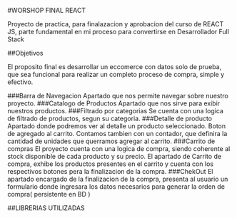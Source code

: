 #WORSHOP FINAL REACT

Proyecto de practica, para finalazacion y aprobacion del curso de REACT JS, parte fundamental en mi proceso para convertirse en Desarrollador Full Stack

##Objetivos

El proposito final es desarrollar un eccomerce con datos solo de prueba, que sea funcional para realizar un completo proceso de compra, simple y efectivo.

###Barra de Navegacion
    Apartado que nos permite navegar sobre nuestro proyecto.
###Catalogo de Productos
    Apartado que nos sirve para exibir nuestros productos.
###Filtrado por categorias
    Se cuenta con una logica de filtrado de productos, segun su categoria.
###Detalle de producto
    Apartado donde podremos ver al detalle un producto seleccionado.
    Boton de agregado al carrito.
    Contamos tambien con un contador, que definira la cantidad de unidades que querramos agregar al carrito.
###Carrito de compras
    El proyecto cuenta con una logica de compra, siendo coherente al stock disponible de cada producto y su precio.
    El apartado de Carrito de compra, exhibe los productos presentes en el carrito y cuenta con los respectivos botones pera la finalizacion de la compra.
###ChekOut
    El apartado encargado de la finalizacion de la compra, presenta al usuario un formulario donde ingresara los datos necesarios para generar la orden de compra( persistente en BD )


##LIBRERIAS UTILIZADAS